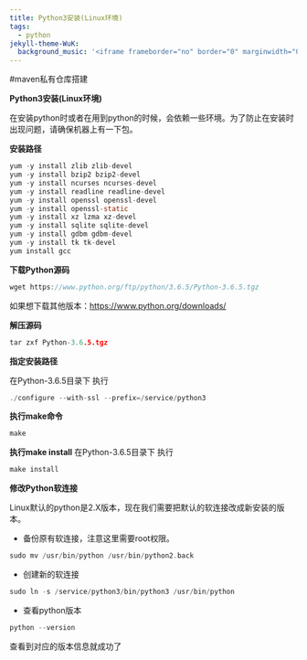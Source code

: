 ```yaml
---
title: Python3安装(Linux环境)
tags:
  - python
jekyll-theme-WuK:
  background_music: '<iframe frameborder="no" border="0" marginwidth="0" marginheight="0" width=100% height=86 src="//music.163.com/outchain/player?type=2&id=27876158&auto=0&height=66"></iframe>'
---
```


#maven私有仓库搭建

**Python3安装(Linux环境)**

在安装python时或者在用到python的时候，会依赖一些环境。为了防止在安装时出现问题，请确保机器上有一下包。

**安装路径**
```c
yum -y install zlib zlib-devel
yum -y install bzip2 bzip2-devel
yum -y install ncurses ncurses-devel
yum -y install readline readline-devel
yum -y install openssl openssl-devel
yum -y install openssl-static
yum -y install xz lzma xz-devel
yum -y install sqlite sqlite-devel
yum -y install gdbm gdbm-devel
yum -y install tk tk-devel
yum install gcc
```

**下载Python源码**
```c
wget https://www.python.org/ftp/python/3.6.5/Python-3.6.5.tgz
```

如果想下载其他版本：https://www.python.org/downloads/

**解压源码**
```c
tar zxf Python-3.6.5.tgz
```

**指定安装路径**

在Python-3.6.5目录下 执行

```c
./configure --with-ssl --prefix=/service/python3
```

**执行make命令**
```c
make
```

**执行make install**
在Python-3.6.5目录下 执行
```c
make install
```

**修改Python软连接**

Linux默认的python是2.X版本，现在我们需要把默认的软连接改成新安装的版本。
- 备份原有软连接，注意这里需要root权限。

```c
sudo mv /usr/bin/python /usr/bin/python2.back
```

- 创建新的软连接

```c
sudo ln -s /service/python3/bin/python3 /usr/bin/python
```

- 查看python版本

```c
python --version
```
查看到对应的版本信息就成功了















